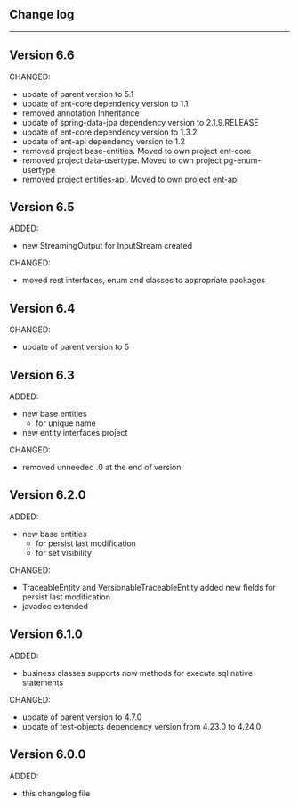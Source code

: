 ## Change log
----------------------

Version 6.6
-------------

CHANGED:

- update of parent version to 5.1
- update of ent-core dependency version to 1.1 
- removed annotation Inheritance
- update of spring-data-jpa dependency version to 2.1.9.RELEASE
- update of ent-core dependency version to 1.3.2
- update of ent-api dependency version to 1.2
- removed project base-entities. Moved to own project ent-core
- removed project data-usertype. Moved to own project pg-enum-usertype
- removed project entities-api. Moved to own project ent-api

Version 6.5
-------------
ADDED:
 
- new StreamingOutput for InputStream created

CHANGED:

- moved rest interfaces, enum and classes to appropriate packages

Version 6.4
-------------

CHANGED:

- update of parent version to 5

Version 6.3
-------------

ADDED:
 
- new base entities
	- for unique name
- new entity interfaces project

CHANGED:

- removed unneeded .0 at the end of version

Version 6.2.0
-------------

ADDED:
 
- new base entities
	- for persist last modification
	- for set visibility
	
CHANGED:

- TraceableEntity and VersionableTraceableEntity added new fields for persist last modification
- javadoc extended

Version 6.1.0
-------------

ADDED:
 
- business classes supports now methods for execute sql native statements

CHANGED:

- update of parent version to 4.7.0
- update of test-objects dependency version from 4.23.0 to 4.24.0

Version 6.0.0
-------------

ADDED:
 
- this changelog file

